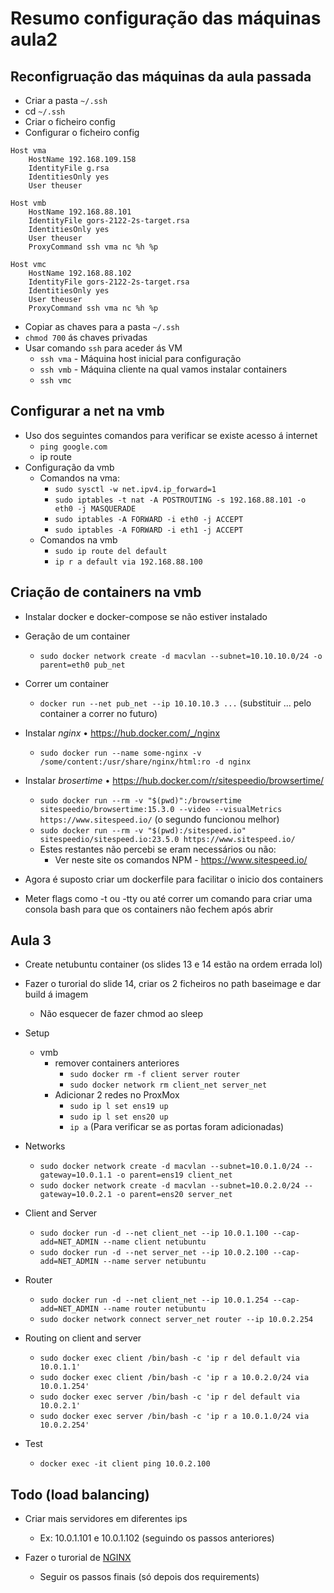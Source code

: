 # Resumo configuração das máquinas aula2

## Reconfigruação das máquinas da aula passada

- Criar a pasta `~/.ssh`
- cd `~/.ssh`
- Criar o ficheiro config
- Configurar o ficheiro config

```
Host vma
    HostName 192.168.109.158
    IdentityFile g.rsa
    IdentitiesOnly yes
    User theuser

Host vmb
    HostName 192.168.88.101
    IdentityFile gors-2122-2s-target.rsa
    IdentitiesOnly yes
    User theuser
    ProxyCommand ssh vma nc %h %p

Host vmc
    HostName 192.168.88.102
    IdentityFile gors-2122-2s-target.rsa
    IdentitiesOnly yes
    User theuser
    ProxyCommand ssh vma nc %h %p
```

- Copiar as chaves para a pasta `~/.ssh`
- `chmod 700` ás chaves privadas
- Usar comando `ssh` para aceder ás VM
    - `ssh vma` - Máquina host inicial para configuração
    - `ssh vmb` - Máquina cliente na qual vamos instalar containers
    - `ssh vmc`

## Configurar a net na vmb
- Uso dos seguintes comandos para verificar se existe acesso á internet
    - `ping google.com`
    - ip route
- Configuração da vmb 
    - Comandos na vma:
        - `sudo sysctl -w net.ipv4.ip_forward=1`
        - `sudo iptables -t nat -A POSTROUTING -s 192.168.88.101 -o eth0 -j MASQUERADE`
        - `sudo iptables -A FORWARD -i eth0 -j ACCEPT`
        - `sudo iptables -A FORWARD -i eth1 -j ACCEPT`
    - Comandos na vmb
        - `sudo ip route del default`
        - `ip r a default via 192.168.88.100`

## Criação de containers na vmb

- Instalar docker e docker-compose se não estiver instalado
- Geração de um container
    - `sudo docker network create -d macvlan --subnet=10.10.10.0/24 -o parent=eth0 pub_net`
- Correr um container
    - `docker run --net pub_net --ip 10.10.10.3 ...` (substituir ... pelo container a correr no futuro)

- Instalar *nginx* • https://hub.docker.com/_/nginx
    - `sudo docker run --name some-nginx -v /some/content:/usr/share/nginx/html:ro -d nginx`
- Instalar *brosertime* • https://hub.docker.com/r/sitespeedio/browsertime/
    - `sudo docker run --rm -v "$(pwd)":/browsertime sitespeedio/browsertime:15.3.0 --video --visualMetrics https://www.sitespeed.io/` (o segundo funcionou melhor)
    - `sudo docker run --rm -v "$(pwd):/sitespeed.io" sitespeedio/sitespeed.io:23.5.0 https://www.sitespeed.io/` 
    - Estes restantes não percebi se eram necessários ou não:
        - Ver neste site os comandos NPM - https://www.sitespeed.io/

- Agora é suposto criar um dockerfile para facilitar o inicio dos containers
- Meter flags como -t ou -tty ou até correr um comando para criar uma consola bash para que os containers não fechem após abrir

## Aula 3

- Create netubuntu container (os slides 13 e 14 estão na ordem errada lol)

- Fazer o turorial do slide 14, criar os 2 ficheiros no path baseimage e dar build á imagem
    - Não esquecer de fazer chmod ao sleep

- Setup
    - vmb
        - remover containers anteriores
            - `sudo docker rm -f client server router`
            - `sudo docker network rm client_net server_net`
        - Adicionar 2 redes no ProxMox
            - `sudo ip l set ens19 up`
            - `sudo ip l set ens20 up`
            - `ip a` (Para verificar se as portas foram adicionadas)
        
- Networks
    - `sudo docker network create -d macvlan --subnet=10.0.1.0/24 --gateway=10.0.1.1 -o parent=ens19 client_net`
    - `sudo docker network create -d macvlan --subnet=10.0.2.0/24 --gateway=10.0.2.1 -o parent=ens20 server_net`

- Client and Server
    - `sudo docker run -d --net client_net --ip 10.0.1.100 --cap-add=NET_ADMIN --name client netubuntu`
    - `sudo docker run -d --net server_net --ip 10.0.2.100 --cap-add=NET_ADMIN --name server netubuntu`

- Router
    - `sudo docker run -d --net client_net --ip 10.0.1.254 --cap-add=NET_ADMIN --name router netubuntu`
    - `sudo docker network connect server_net router --ip 10.0.2.254`

- Routing on client and server
    - `sudo docker exec client /bin/bash -c 'ip r del default via 10.0.1.1'`
    - `sudo docker exec client /bin/bash -c 'ip r a 10.0.2.0/24 via 10.0.1.254'`
    - `sudo docker exec server /bin/bash -c 'ip r del default via 10.0.2.1'`
    - `sudo docker exec server /bin/bash -c 'ip r a 10.0.1.0/24 via 10.0.2.254'`

- Test
    - `docker exec -it client ping 10.0.2.100`


## Todo (load balancing)

- Criar mais servidores em diferentes ips 
    - Ex: 10.0.1.101 e 10.0.1.102 (seguindo os passos anteriores)

- Fazer o turorial de [NGINX](https://towardsdatascience.com/sample-load-balancing-solution-with-docker-and-nginx-cf1ffc60e644)
    - Seguir os passos finais (só depois dos requirements)